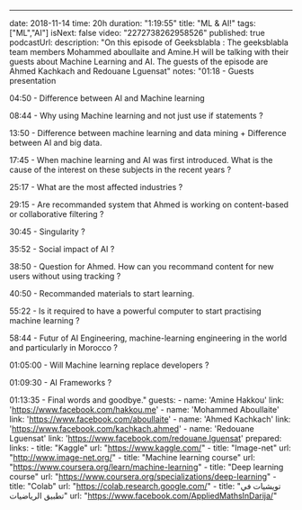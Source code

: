---
date: 2018-11-14
time: 20h
duration: "1:19:55"
title: "ML & AI!"
tags: ["ML","AI"]
isNext: false
video: "2272738262958526"
published: true
podcastUrl:
description: "On this episode of Geeksblabla : The geeksblabla team members Mohammed aboullaite and Amine.H will be talking with their guests about Machine Learning and AI. The guests of the episode are Ahmed Kachkach and Redouane Lguensat"
notes: "01:18 - Guests presentation

04:50 - Difference between AI and Machine learning

08:44 - Why using Machine learning and not just use if statements ?

13:50 - Difference between machine learning and data mining + Difference between AI and big data.

17:45 - When machine learning and AI was first introduced. What is the cause of the interest on these subjects in the recent years ?

25:17 - What are the most affected industries ?

29:15 - Are recommanded system that Ahmed is working on content-based or collaborative filtering ?

30:45 - Singularity ?

35:52 - Social impact of AI ?

38:50 - Question for Ahmed. How can you recommand content for new users without using tracking ?

40:50 - Recommanded materials to start learning.

55:22 - Is it required to have a powerful computer to start practising machine learning ?

58:44 - Futur of AI Engineering, machine-learning engineering in the world and particularly in Morocco ?

01:05:00 - Will Machine learning replace developers ?

01:09:30 - AI Frameworks ?

01:13:35 - Final words and goodbye."
guests: 
    - name: 'Amine Hakkou'
      link: 'https://www.facebook.com/hakkou.me'
    - name: 'Mohammed Aboullaite'
      link: 'https://www.facebook.com/aboullaite'
    - name: 'Ahmed Kachkach'
      link: 'https://www.facebook.com/kachkach.ahmed'
    - name: 'Redouane Lguensat'
      link: 'https://www.facebook.com/redouane.lguensat'
prepared: 
links: 
    - title: "Kaggle"
      url: "https://www.kaggle.com/"
    - title: "Image-net"
      url: "http://www.image-net.org/"
    - title: "Machine learning course"
      url: "https://www.coursera.org/learn/machine-learning"
    - title: "Deep learning course"
      url: "https://www.coursera.org/specializations/deep-learning"
    - title: "Colab"
      url: "https://colab.research.google.com/"
    - title: "تويشيات في تطبيق الرياضيات"
      url: "https://www.facebook.com/AppliedMathsInDarija/"

